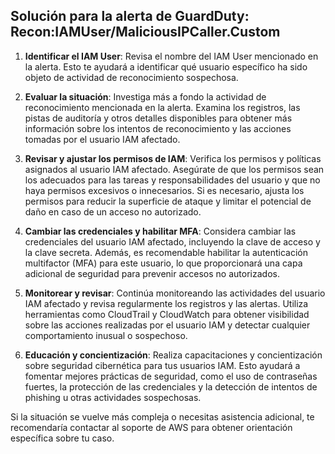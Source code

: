 ## Solución para la alerta de GuardDuty: Recon:IAMUser/MaliciousIPCaller.Custom

1. **Identificar el IAM User**: Revisa el nombre del IAM User mencionado en la alerta. Esto te ayudará a identificar qué usuario específico ha sido objeto de actividad de reconocimiento sospechosa.

2. **Evaluar la situación**: Investiga más a fondo la actividad de reconocimiento mencionada en la alerta. Examina los registros, las pistas de auditoría y otros detalles disponibles para obtener más información sobre los intentos de reconocimiento y las acciones tomadas por el usuario IAM afectado.

3. **Revisar y ajustar los permisos de IAM**: Verifica los permisos y políticas asignados al usuario IAM afectado. Asegúrate de que los permisos sean los adecuados para las tareas y responsabilidades del usuario y que no haya permisos excesivos o innecesarios. Si es necesario, ajusta los permisos para reducir la superficie de ataque y limitar el potencial de daño en caso de un acceso no autorizado.

4. **Cambiar las credenciales y habilitar MFA**: Considera cambiar las credenciales del usuario IAM afectado, incluyendo la clave de acceso y la clave secreta. Además, es recomendable habilitar la autenticación multifactor (MFA) para este usuario, lo que proporcionará una capa adicional de seguridad para prevenir accesos no autorizados.

5. **Monitorear y revisar**: Continúa monitoreando las actividades del usuario IAM afectado y revisa regularmente los registros y las alertas. Utiliza herramientas como CloudTrail y CloudWatch para obtener visibilidad sobre las acciones realizadas por el usuario IAM y detectar cualquier comportamiento inusual o sospechoso.

6. **Educación y concientización**: Realiza capacitaciones y concientización sobre seguridad cibernética para tus usuarios IAM. Esto ayudará a fomentar mejores prácticas de seguridad, como el uso de contraseñas fuertes, la protección de las credenciales y la detección de intentos de phishing u otras actividades sospechosas.

Si la situación se vuelve más compleja o necesitas asistencia adicional, te recomendaría contactar al soporte de AWS para obtener orientación específica sobre tu caso.
